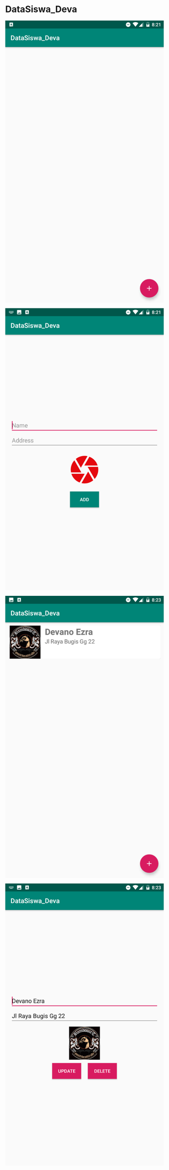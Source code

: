 # DataSiswa_Deva

![alt text](https://github.com/Devanoezra/DataSiswa_Deva/blob/master/ss1.png)

![alt text](https://github.com/Devanoezra/DataSiswa_Deva/blob/master/ss2.png)

![alt text](https://github.com/Devanoezra/DataSiswa_Deva/blob/master/ss3.png)

![alt text](https://github.com/Devanoezra/DataSiswa_Deva/blob/master/ss4.png)
